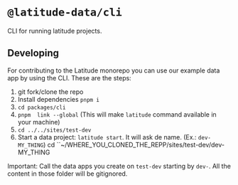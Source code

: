 # `@latitude-data/cli`

CLI for running latitude projects.

## Developing

For contributing to the Latitude monorepo you can use our example
data app by using the CLI. These are the steps:

1. git fork/clone the repo
2. Install dependencies `pnpm i`
3. `cd packages/cli`
4. `pnpm  link --global` (This will make `latitude` command available in your machine)
5. `cd ../../sites/test-dev `
6. Start a data project: `latitude start`. It will ask de name. (Ex.: `dev-MY_THING`)
   cd ``~/WHERE_YOU_CLONED_THE_REPP/sites/test-dev/dev-MY_THING

Important: Call the data apps you create on `test-dev` starting by `dev-`. All
the content in those folder will be gitignored.
